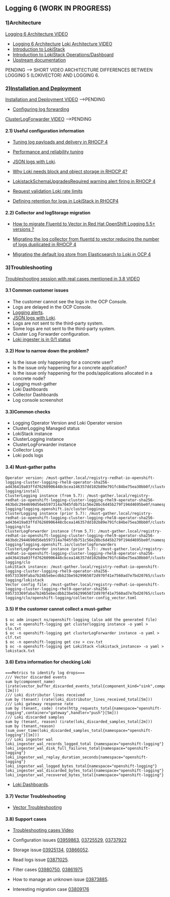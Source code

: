 ## Logging 6 (WORK IN PROGRESS)

### 1)Architecture
[Logging 6 Architecture VIDEO]()
- [Logging 6 Architecture](https://docs.google.com/presentation/d/1IyCqnwTKbvF-A8q6bABBUqeT-Ey4zFCw_ntxf6QU48U/edit?slide=id.g5a662668d9_0_5#slide=id.g5a662668d9_0_5)
[Loki Architecture VIDEO](https://drive.google.com/file/d/1i71GS-1N2LkZnfz1WAemgUZe78MZwP_4/view?usp=drive_link)
- [Introduction to LokiStack](https://videos.learning.redhat.com/playlist/dedicated/251079123/1_ojvcvz0p/1_24vvknfn)
- [Introduction to LokiStack Operations/Dashboard](https://videos.learning.redhat.com/playlist/dedicated/251079123/1_ojvcvz0p/1_zq29kjud)
- [Upstream documentation](https://grafana.com/docs/loki/latest/get-started/architecture/)

PENDING --> SHORT VIDEO ARCHITECTURE DIFFERENCES BETWEEN LOGGING 5 (LOKIVECTOR) AND LOGGING 6.


### 2)[Installation and Deployment](https://docs.redhat.com/en/documentation/openshift_container_platform/4.17/html/logging/logging-6-0#installing-logging-6-0)

[Installation and Deployment VIDEO]()
 -->PENDING

- [Configuring log forwarding](https://docs.redhat.com/en/documentation/openshift_container_platform/4.17/html/logging/logging-6-0#log6x-clf)

[ClusterLogForwarder VIDEO]()
-->PENDING

#### 2.1) Useful configuration information

- [Tuning log payloads and delivery in RHOCP 4](https://access.redhat.com/solutions/7074148)

- [Performance and reliability tuning](https://docs.openshift.com/container-platform/4.14/observability/logging/performance_reliability/logging-flow-control-mechanisms.html)

- [JSON logs with Loki](https://access.redhat.com/solutions/7048604).
  
- [Why Loki needs block and object storage in RHOCP 4?](https://access.redhat.com/solutions/7062821)

- [LokistackSchemaUpgradesRequired warning alert firing in RHOCP 4](https://access.redhat.com/solutions/7063482)
  
- [Request validation Loki rate limits](https://grafana.com/docs/loki/latest/operations/request-validation-rate-limits/)
  
- [Defining retention for logs in LokiStack in RHOCP4](https://access.redhat.com/solutions/7053212)
  

#### 2.2) Collector and logStorage migration

- [How to migrate Fluentd to Vector in Red Hat OpenShift Logging 5.5+ versions ?](https://access.redhat.com/articles/6999658)

- [Migrating the log collector from fluentd to vector reducing the number of logs duplicated in RHOCP 4](https://access.redhat.com/articles/7063405)

- [Migrating the default log store from Elasticsearch to Loki in OCP 4](https://access.redhat.com/articles/6991632)


### 3)Troubleshooting

[Troubleshooting session with real cases mentioned in 3.8 VIDEO](https://drive.google.com/file/d/1OPEeoI4Un4PBFexo6g_CEjl10eLo1ENv/view)

#### 3.1 Common customer issues
- The customer cannot see the logs in the OCP Console.
- Logs are delayed in the OCP Console.
- [Logging alerts](https://docs.openshift.com/container-platform/4.14/observability/logging/logging_alerts/default-logging-alerts.html).
- [JSON logs with Loki](https://access.redhat.com/solutions/7048604).
- Logs are not sent to the third-party system.
- Some logs are not sent to the third-party system.
- Cluster Log Forwarder configuration.
- [Loki ingester is in 0/1 status](https://access.redhat.com/solutions/7028049)


#### 3.2) How to narrow down the problem?

- Is the issue only happening for a concrete user?
- Is the issue only happening for a concrete application?
- Is the issue only happening for the pods/applications allocated in a concrete node?
- Logging must-gather
- Loki Dashboards
- Collector Dashboards
- Log console screenshot

#### 3.3)Common checks

- Logging Operator Version and Loki Operator version
- ClusterLogging Managed status
- LokiStack instance
- ClusterLogging instance
- ClusterLogForwarder instance
- Collector Logs
- Loki pods logs

#### 3.4) Must-gather paths
```
Operator version: /must-gather.local/registry-redhat-io-openshift-logging-cluster-logging-rhel8-operator-sha256-ad436419a03ffd76260906448cbcea146357dd102b89e791fc84be75ea30bb0f/cluster-logging/install
ClusterLogging instance (from 5.7): /must-gather.local/registry-redhat-io-openshift-logging-cluster-logging-rhel9-operator-sha256-463bdc2944690d56eb597314a7045fdb751c56e28bc6d45b279f194d4695be0f/namespaces/openshift-logging/logging.openshift.io/clusterloggings
ClusterLogging instance (prior 5.7): /must-gather.local/registry-redhat-io-openshift-logging-cluster-logging-rhel8-operator-sha256-ad436419a03ffd76260906448cbcea146357dd102b89e791fc84be75ea30bb0f/cluster-logging/clo
ClusterLogForwarder instance (from 5.7): /must-gather.local/registry-redhat-io-openshift-logging-cluster-logging-rhel9-operator-sha256-463bdc2944690d56eb597314a7045fdb751c56e28bc6d45b279f194d4695be0f/namespaces/openshift-logging/logging.openshift.io/clusterlogforwarders
ClusterLogForwarder instance (prior 5.7): /must-gather.local/registry-redhat-io-openshift-logging-cluster-logging-rhel8-operator-sha256-ad436419a03ffd76260906448cbcea146357dd102b89e791fc84be75ea30bb0f/cluster-logging/clo
LokiStack instance: /must-gather.local/registry-redhat-io-openshift-logging-cluster-logging-rhel9-operator-sha256-695733369faba7b24b5ebecdbb23be5629965072d970f41e7560ad7e7bd20765/cluster-logging/lokistack
Vector config file: /must-gather.local/registry-redhat-io-openshift-logging-cluster-logging-rhel9-operator-sha256-695733369faba7b24b5ebecdbb23be5629965072d970f41e7560ad7e7bd20765/cluster-logging/clo/openshift-logging/collector-config_vector.toml
```


#### 3.5) If the customer cannot collect a must-gather
```
$ oc adm inspect ns/openshift-logging (also add the generated file)
$ oc -n openshift-logging get clusterlogging instance -o yaml > clo.txt
$ oc -n openshift-logging get clusterLogForwarder instance -o yaml > clf.txt
$ oc -n openshift-logging get csv > csv.txt
$ oc -n openshift-logging get LokiStack <lokistack_instance> -o yaml > lokistack.txt
```

#### 3.6) Extra information for checking Loki
```
===Metrics to identify log drops===
/// Vector discarded events
sum by(component_name) (irate(vector_buffer_discarded_events_total{component_kind="sink",component_type="loki"}[2m]))
/// Loki distributor lines received
sum by (tenant) (rate(loki_distributor_lines_received_total[5m]))
/// Loki gateway response rate
sum by (tenant, code) (rate(http_requests_total{namespace="openshift-logging",container="gateway",handler="push"}[5m]))
/// Loki discarded samples
sum by (tenant, reason) (irate(loki_discarded_samples_total[2m]))
sum by (tenant,reason)(sum_over_time(loki_discarded_samples_total{namespace="openshift-logging"}[1m]))
/// Loki ingester wal
loki_ingester_wal_records_logged_total {namespace="openshift-logging"}
loki_ingester_wal_disk_full_failures_total{namespace="openshift-logging"}
loki_ingester_wal_replay_duration_seconds{namespace="openshift-logging"}
loki_ingester_wal_logged_bytes_total{namespace="openshift-logging"}
loki_ingester_wal_discarded_bytes_total{namespace="openshift-logging"}
loki_ingester_wal_recovered_bytes_total{namespace="openshift-logging"}
```
- [Loki Dashboards](https://videos.learning.redhat.com/playlist/dedicated/251079123/1_ojvcvz0p/1_zq29kjud).


#### 3.7) Vector Troubleshooting
- [Vector Troubleshooting](https://access.redhat.com/articles/7089751) 


#### 3.8) Support cases

- [Troubleshooting cases Video](https://drive.google.com/file/d/1OPEeoI4Un4PBFexo6g_CEjl10eLo1ENv/view)

- Configuration issues [03959863](https://gss--c.vf.force.com/apex/Case_View?id=5006R00002144DH&sfdc.override=1), [03725529](https://gss--c.vf.force.com/apex/Case_View?srPos=66&srKp=500&srF=1&id=5006R00001ylVaI&sfdc.override=1), [03737922](https://gss--c.vf.force.com/apex/Case_View?srPos=11&srKp=500&srF=1&id=5006R00001ywIZr&sfdc.override=1)
  
- Storage issue [03925134](https://gss--c.vf.force.com/apex/Case_View?id=5006R000020p125&sfdc.override=1), [03866052](https://gss--c.vf.force.com/apex/Case_View?srPos=0&srKp=500&id=5006R000020MyFz&sfdc.override=1).

- Read logs issue [03871025](https://gss--c.vf.force.com/apex/Case_View?srPos=47&srKp=500&srF=1&id=5006R000020NpjY&sfdc.override=1).

- Filter cases [03980750](https://gss--c.vf.force.com/apex/Case_View?srPos=0&srKp=500&id=500Hn00001kqp6A&sfdc.override=1), [03861975](https://gss--c.vf.force.com/apex/Case_View?srPos=0&srKp=500&id=5006R000020MEMM&sfdc.override=1) 

- How to manage an unknown issue [03873885](https://gss--c.vf.force.com/apex/Case_View?srPos=0&srKp=500&id=5006R000020OJ1U&sfdc.override=1).

- Interesting migration case [03809176](https://gss--c.vf.force.com/apex/Case_View?srPos=0&srKp=500&id=5006R00001wgefc&sfdc.override=1#comment_a0a6R00000WYdyiQAD) 

